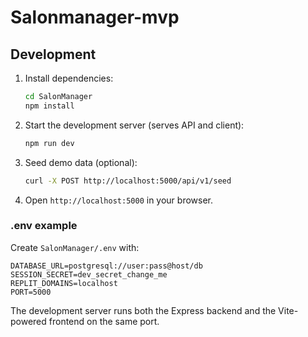# Salonmanager-mvp

## Development

1. Install dependencies:
   ```bash
   cd SalonManager
   npm install
   ```
2. Start the development server (serves API and client):
   ```bash
   npm run dev
   ```
3. Seed demo data (optional):
   ```bash
   curl -X POST http://localhost:5000/api/v1/seed
   ```
4. Open `http://localhost:5000` in your browser.

### .env example

Create `SalonManager/.env` with:

```env
DATABASE_URL=postgresql://user:pass@host/db
SESSION_SECRET=dev_secret_change_me
REPLIT_DOMAINS=localhost
PORT=5000
```

The development server runs both the Express backend and the Vite-powered frontend on the same port.
